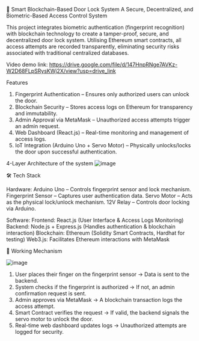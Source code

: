 🔐 Smart Blockchain-Based Door Lock System
A Secure, Decentralized, and Biometric-Based Access Control System

This project integrates biometric authentication (fingerprint recognition) with blockchain technology to create a tamper-proof, secure, and decentralized door lock system. Utilising Ethereum smart contracts, all access attempts are recorded transparently, eliminating security risks associated with traditional centralized databases.

Video demo link: https://drive.google.com/file/d/147HnpRNge7AVKz-W2D68FLpSRysKWj2X/view?usp=drive_link

Features
1. Fingerprint Authentication – Ensures only authorized users can unlock the door.
2. Blockchain Security – Stores access logs on Ethereum for transparency and immutability.
3. Admin Approval via MetaMask – Unauthorized access attempts trigger an admin request.
4. Web Dashboard (React.js) – Real-time monitoring and management of access logs.
5. IoT Integration (Arduino Uno + Servo Motor) – Physically unlocks/locks the door upon successful authentication.

4-Layer Architecture of the system
![image](https://github.com/user-attachments/assets/1f52c12d-882b-4a89-bcf4-d010822a29f9)



🛠️ Tech Stack

Hardware:
Arduino Uno – Controls fingerprint sensor and lock mechanism.
Fingerprint Sensor – Captures user authentication data.
Servo Motor – Acts as the physical lock/unlock mechanism.
12V Relay – Controls door locking via Arduino.

Software:
Frontend: React.js (User Interface & Access Logs Monitoring)
Backend: Node.js + Express.js (Handles authentication & blockchain interaction)
Blockchain: Ethereum (Solidity Smart Contracts, Hardhat for testing)
Web3.js: Facilitates Ethereum interactions with MetaMask

🔄 Working Mechanism

![image](https://github.com/user-attachments/assets/9e8ab4f2-a46e-493d-b8a6-7397f2d08310)


1. User places their finger on the fingerprint sensor → Data is sent to the backend.
2. System checks if the fingerprint is authorized → If not, an admin confirmation request is sent.
3. Admin approves via MetaMask → A blockchain transaction logs the access attempt.
4. Smart Contract verifies the request → If valid, the backend signals the servo motor to unlock the door.
5. Real-time web dashboard updates logs → Unauthorized attempts are logged for security.
